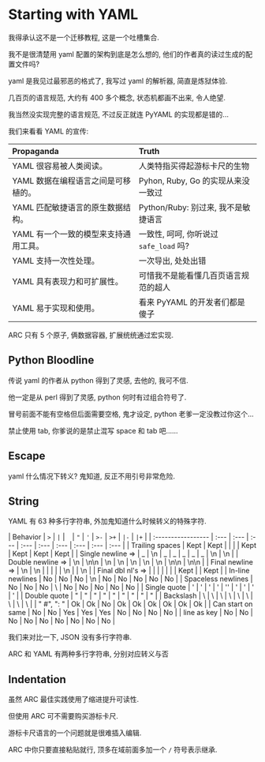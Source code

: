 Starting with YAML
==================

我得承认这不是一个迁移教程, 这是一个吐槽集合.

我不是很清楚用 yaml 配置的架构到底是怎么想的, 他们的作者真的读过生成的配置文件吗?

yaml 是我见过最邪恶的格式了, 我写过 yaml 的解析器, 简直是炼狱体验.

几百页的语言规范, 大约有 400 多个概念, 状态机都画不出来, 令人绝望.

我当然没实现完整的语言规范, 不过反正就连 PyYAML 的实现都是错的...

我们来看看 YAML 的宣传:

| Propaganda                            | Truth                                  |
| :------------------------------------ | :------------------------------------- |
| YAML 很容易被人类阅读。               | 人类特指买得起游标卡尺的生物           |
| YAML 数据在编程语言之间是可移植的。   | Pyhon, Ruby, Go 的实现从来没一致过     |
| YAML 匹配敏捷语言的原生数据结构。     | Python/Ruby: 别过来, 我不是敏捷语言    |
| YAML 有一个一致的模型来支持通用工具。 | 一致性, 呵呵, 你听说过 `safe_load` 吗? |
| YAML 支持一次性处理。                 | 一次导出, 处处出错                     |
| YAML 具有表现力和可扩展性。           | 可惜我不是能看懂几百页语言规范的超人   |
| YAML 易于实现和使用。                 | 看来 PyYAML 的开发者们都是傻子         |

ARC 只有 5 个原子, 俩数据容器, 扩展统统通过宏实现.

## Python Bloodline

传说 yaml 的作者从 python 得到了灵感, 去他的, 我可不信.

他一定是从 perl 得到了灵感, python 何时有过组合符号了.

冒号前面不能有空格但后面需要空格, 鬼才设定, python 老爹一定没教过你这个...

禁止使用 tab, 你爹说的是禁止混写 space 和 tab 吧......

## Escape

yaml 什么情况下转义? 鬼知道, 反正不用引号非常危险.

## String

YAML 有 63 种多行字符串, 外加鬼知道什么时候转义的特殊字符.

| Behavior           | `>`  | `|`  | ` `  | `"`  | `'`  | `>-` | `>+` | `|-` | `|+` |
| :----------------- | :--- | :--- | :--- | :--- | :--- | :--- | :--- | :--- | :--- |
| Trailing spaces    | Kept | Kept |      |      |      | Kept | Kept | Kept | Kept |
| Single newline =>  | _    | \n   | _    | _    | _    | _    | _    | \n   | \n   |
| Double newline =>  | \n   | \n\n | \n   | \n   | \n   | \n   | \n   | \n\n | \n\n |
| Final newline  =>  | \n   | \n   |      |      |      |      | \n   |      | \n   |
| Final dbl nl's =>  |      |      |      |      |      |      | Kept |      | Kept |
| In-line newlines   | No   | No   | No   | \n   | No   | No   | No   | No   | No   |
| Spaceless newlines | No   | No   | No   | \    | No   | No   | No   | No   | No   |
| Single quote       | '    | '    | '    | '    | ''   | '    | '    | '    | '    |
| Double quote       | "    | "    | "    | \"   | "    | "    | "    | "    | "    |
| Backslash          | \    | \    | \    | \\   | \    | \    | \    | \    | \    |
| " #", ": "         | Ok   | Ok   | No   | Ok   | Ok   | Ok   | Ok   | Ok   | Ok   |
| Can start on same  | No   | No   | Yes  | Yes  | Yes  | No   | No   | No   | No   |
| line as key        | No   | No   | No   | No   | No   | No   | No   | No   | No   |


我们来对比一下, JSON 没有多行字符串.

ARC 和 YAML 有两种多行字符串, 分别对应转义与否


## Indentation

虽然 ARC 最佳实践使用了缩进提升可读性.

但使用 ARC 可不需要购买游标卡尺.

游标卡尺语言的一个问题就是很难插入编辑.

ARC 中你只要直接粘贴就行, 顶多在域前面多加一个 `/` 符号表示继承.
